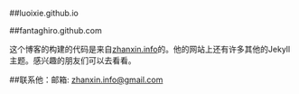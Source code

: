 ##luoixie.github.io

##fantaghiro.github.com

这个博客的构建的代码是来自<a href="http://www.zhanxin.info" target="_blank" title="掌心">zhanxin.info</a>的。他的网站上还有许多其他的Jekyll主题。感兴趣的朋友们可以去看看。

##联系他：邮箱: zhanxin.info@gmail.com

